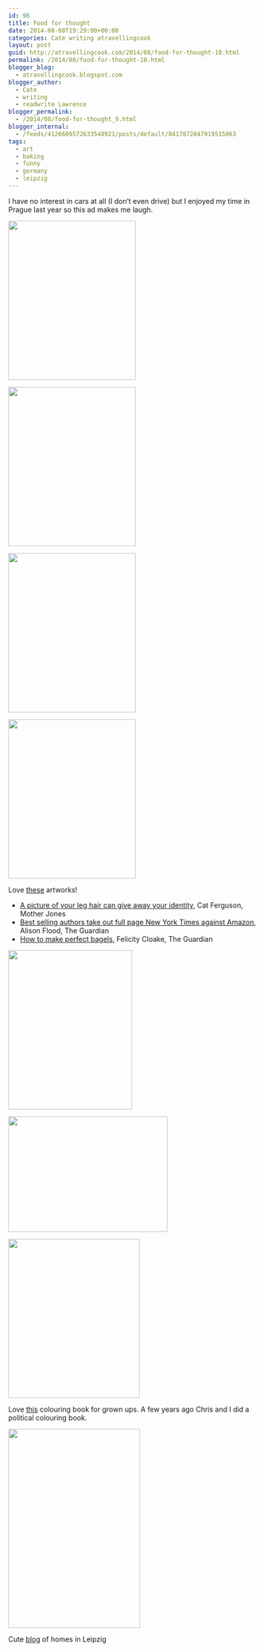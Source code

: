 ```yaml
---
id: 96
title: Food for thought
date: 2014-08-08T19:29:00+00:00
categories: Cate writing atravellingcook
layout: post
guid: http://atravellingcook.com/2014/08/food-for-thought-10.html
permalink: /2014/08/food-for-thought-10.html
blogger_blog:
  - atravellingcook.blogspot.com
blogger_author:
  - Cate
  - writing
  - readwrite Lawrence
blogger_permalink:
  - /2014/08/food-for-thought_9.html
blogger_internal:
  - /feeds/4126609572633548921/posts/default/8417872047919515063
tags:
  - art
  - baking
  - funny
  - germany
  - leipzig
---
```

I have no interest in cars at all (I don&#8217;t even drive) but I enjoyed my time in Prague last year so this ad makes me laugh.




  <a  href="http://1.bp.blogspot.com/-EPVxJVb_AXk/U-UB350Kc7I/AAAAAAAAJIE/sdMSEvWIwhs/s1600/3033776-slide-s-3-book-covers-little-movies.jpg"><img src="http://1.bp.blogspot.com/-EPVxJVb_AXk/U-UB350Kc7I/AAAAAAAAJIE/sdMSEvWIwhs/s1600/3033776-slide-s-3-book-covers-little-movies.jpg" alt="" width="256" height="320" border="0" /></a>









  <a  href="http://4.bp.blogspot.com/-7QEFEk4hNxY/U-UB3x_A-fI/AAAAAAAAJIA/RC73WQuhVHU/s1600/3033776-slide-s-6-book-covers-little-movies.jpg"><img src="http://4.bp.blogspot.com/-7QEFEk4hNxY/U-UB3x_A-fI/AAAAAAAAJIA/RC73WQuhVHU/s1600/3033776-slide-s-6-book-covers-little-movies.jpg" alt="" width="256" height="320" border="0" /></a>









  <a  href="http://4.bp.blogspot.com/-DJSmebjTMSQ/U-UB3_Y3KhI/AAAAAAAAJH8/jRkLFN44TRc/s1600/3033776-slide-s-7-book-covers-little-movies.jpg"><img src="http://4.bp.blogspot.com/-DJSmebjTMSQ/U-UB3_Y3KhI/AAAAAAAAJH8/jRkLFN44TRc/s1600/3033776-slide-s-7-book-covers-little-movies.jpg" alt="" width="256" height="320" border="0" /></a>









  <a  href="http://3.bp.blogspot.com/-Rc-KGUG61_c/U-UB58KvLqI/AAAAAAAAJIU/LVQZZDv7bS4/s1600/3033776-slide-s-8-book-covers-little-movies.jpg"><img src="http://3.bp.blogspot.com/-Rc-KGUG61_c/U-UB58KvLqI/AAAAAAAAJIU/LVQZZDv7bS4/s1600/3033776-slide-s-8-book-covers-little-movies.jpg" alt="" width="256" height="320" border="0" /></a>


Love [these](http://www.fastcocreate.com/3033776/see-game-of-thrones-kill-bill-shaun-of-the-dead-godzilla-and-more-as-childrens-books#13) artworks!

  * [A picture of your leg hair can give away your identity](http://www.motherjones.com/blue-marble/2014/08/5-creepy-ways-science-can-identify-you), Cat Ferguson, Mother Jones
  * [Best selling authors take out full page New York Times against Amazon](http://www.theguardian.com/books/2014/aug/08/authors-ad-new-york-times-petition-amazon), Alison Flood, The Guardian
  * [How to make perfect bagels](http://www.theguardian.com/lifeandstyle/wordofmouth/2014/aug/07/how-to-make-perfect-bagels), Felicity Cloake, The Guardian


  <a  href="http://2.bp.blogspot.com/-wvJo86g1RdU/U-UUH-3L5QI/AAAAAAAAJJA/W8XEwrzh9cA/s1600/coloring2.png"><img src="http://2.bp.blogspot.com/-wvJo86g1RdU/U-UUH-3L5QI/AAAAAAAAJJA/W8XEwrzh9cA/s1600/coloring2.png" alt="" width="249" height="320" border="0" /></a>



  <a  href="http://3.bp.blogspot.com/-vINc-Oxq6Xk/U-UUHwGxf9I/AAAAAAAAJI4/_zGxut_cbIo/s1600/coloring11.png"><img src="http://3.bp.blogspot.com/-vINc-Oxq6Xk/U-UUHwGxf9I/AAAAAAAAJI4/_zGxut_cbIo/s1600/coloring11.png" alt="" width="320" height="232" border="0" /></a>



  <a  href="http://2.bp.blogspot.com/-H2qlsQlNkTk/U-UUIAFX8oI/AAAAAAAAJI8/prJafsvcLWk/s1600/coloring16.png"><img src="http://2.bp.blogspot.com/-H2qlsQlNkTk/U-UUIAFX8oI/AAAAAAAAJI8/prJafsvcLWk/s1600/coloring16.png" alt="" width="264" height="320" border="0" /></a>


Love [this](http://www.sadanduseless.com/2014/07/coloring-book-for-grown-ups/#jO4mqRQrgiK2Ym10.01) colouring book for grown ups. A few years ago Chris and I did a political colouring book.


  <a  href="http://2.bp.blogspot.com/-CxKLJiFkSP4/U-UXAciYjdI/AAAAAAAAJJU/qzAagyjzZwU/s1600/26.jpg"><img src="http://2.bp.blogspot.com/-CxKLJiFkSP4/U-UXAciYjdI/AAAAAAAAJJU/qzAagyjzZwU/s1600/26.jpg" alt="" width="265" height="400" border="0" /></a>


Cute [blog](http://blog.lvz-online.de/untermdach/) of homes in Leipzig
